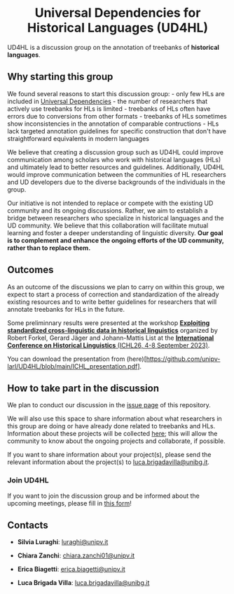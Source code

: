 <div align="center">

# Universal Dependencies for Historical Languages (UD4HL)

</div>

UD4HL is a discussion group on the annotation of treebanks of **historical
languages**.

## Why starting this group

We found several reasons to start this discussion group:
	- only few HLs are included in [Universal Dependencies](https://universaldependencies.org/)
	- the number of researchers that actively use treebanks for HLs is limited
	- treebanks of HLs often have errors due to conversions from other formats
	- treebanks of HLs sometimes show inconsistencies in the annotation of comparable contructions
	- HLs lack targeted annotation guidelines for specific construction that don't have straightforward equivalents in modern languages

We believe that creating a discussion group such as UD4HL could improve
communication among scholars who work with historical languages (HLs) and
ultimately lead to better resources and guidelines. Additionally, UD4HL would
improve communication between the communities of HL researchers and UD
developers due to the diverse backgrounds of the individuals in the group.

Our initiative is not intended to replace or compete with the existing UD
community and its ongoing discussions. Rather, we aim to establish a bridge
between researchers who specialize in historical languages and the UD
community. We believe that this collaboration will facilitate mutual learning
and foster a deeper understanding of linguistic diversity.
**Our goal is to complement and enhance the ongoing efforts of the UD
community, rather than to replace them.**

## Outcomes

As an outcome of the discussions we plan to carry on within this group, we
expect to start a process of correction and standardization of the already
existing resources and to write better guidelines for researchers that will
annotate treebanks for HLs in the future.

Some preliminnary results were presented at the workshop [**Exploiting standardized
cross-linguistic data in historical linguistics**](https://www.slav.uni-heidelberg.de/md/slav/forschung/tagungen/ichl26/ichl26_selected_workshops.pdf)
organized by Robert Forkel, Gerard Jäger and Johann-Mattis List at the
[**International Conference on Historical Linguistics** (ICHL26, 4-8 September 2023)](https://www.slav.uni-heidelberg.de/forschung/tagungen/ichl26/index.html).

You can download the presentation from (here)[https://github.com/unipv-larl/UD4HL/blob/main/ICHL_presentation.pdf].

## How to take part in the discussion

We plan to conduct our discussion in the
[issue page](https://github.com/unipv-larl/UD4HL/issues) of this repository.

We will also use this space to share information about what researchers in this
group are doing or have already done related to treebanks and HLs. Information
about these projects will be collected [here](treebank_projects); this will
allow the community to know about the ongoing projects and collaborate, if
possible.

If you want to share information about your project(s), please send the
relevant information about the project(s) to [luca.brigadavilla@unibg.it](mailto:luca.brigadavilla@unibg.it).

### Join UD4HL

If you want to join the discussion group and be informed about the upcoming
meetings, please fill in [this form](https://docs.google.com/forms/d/13zmwGSgoIRtDZDBv8GKMS8wP6F_HLJGzAxz-kT3iIKQ)!

## Contacts

- **Silvia Luraghi**: [luraghi@unipv.it](mailto:luraghi@unipv.it)

- **Chiara Zanchi**: [chiara.zanchi01@unipv.it](mailto:chiara.zanchi01@unipv.it)

- **Erica Biagetti**: [erica.biagetti@unipv.it](mailto:erica.biagetti@unipv.it)

- **Luca Brigada Villa**: [luca.brigadavilla@unibg.it](mailto:luca.brigadavilla@unibg.it)

